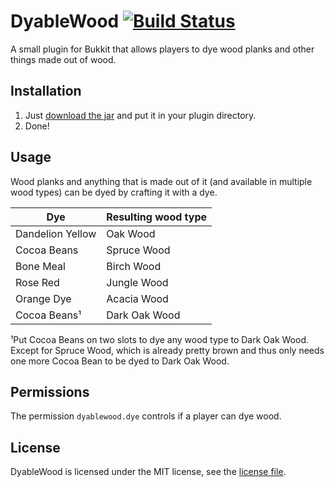 # DyableWood [![Build Status](https://ci.wertarbyte.com/job/DyableWood/badge/icon)](https://ci.wertarbyte.com/job/DyableWood)
A small plugin for Bukkit that allows players to dye wood planks and other things made out of wood.

## Installation
1. Just [download the jar][ci] and put it in your plugin directory.
2. Done!

[ci]: https://ci.wertarbyte.com/job/Dyablewood/lastStableBuild/

## Usage
Wood planks and anything that is made out of it (and available in multiple wood types) can be dyed by
crafting it with a dye.

| Dye              | Resulting wood type  |
|------------------|----------------------|
| Dandelion Yellow | Oak Wood             |
| Cocoa Beans      | Spruce Wood          |
| Bone Meal        | Birch Wood           |
| Rose Red         | Jungle Wood          |
| Orange Dye       | Acacia Wood          |
| Cocoa Beans¹     | Dark Oak Wood        |

¹Put Cocoa Beans on two slots to dye any wood type to Dark Oak Wood. Except for
Spruce Wood, which is already pretty brown and thus only needs one more Cocoa
Bean to be dyed to Dark Oak Wood.

## Permissions
The permission `dyablewood.dye` controls if a player can dye wood.

## License
DyableWood is licensed under the MIT license, see the [license file][license].

[license]: https://github.com/leMaik/DyableWood/blob/master/LICENSE
